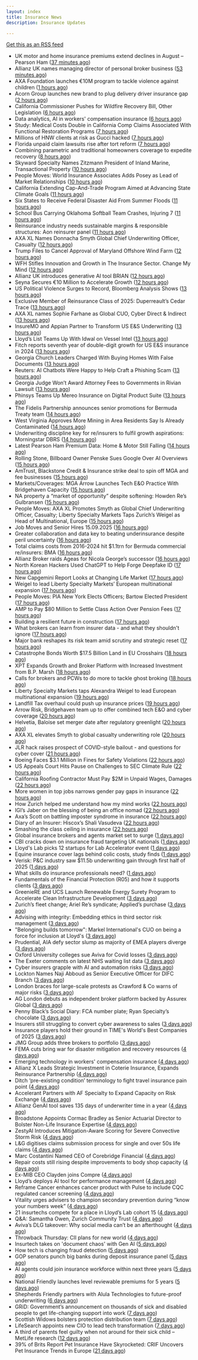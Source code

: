 ```yaml
---
layout: index
title: Insurance News
description: Insurance Updates

---
```


[Get this as an RSS feed](/insurance.rss)

<!-- news_marker starts -->
- UK motor and home insurance premiums extend declines in August – Pearson Ham ([37 minutes ago](https://www.insurancebusinessmag.com/uk/news/breaking-news/uk-motor-and-home-insurance-premiums-extend-declines-in-august--pearson-ham-549754.aspx))
- Allianz UK names managing director of personal broker business ([53 minutes ago](https://www.insurancebusinessmag.com/uk/news/breaking-news/allianz-uk-names-managing-director-of-personal-broker-business-549753.aspx))
- AXA Foundation launches €10M program to tackle violence against children ([1 hours ago](https://www.insurancebusinessmag.com/uk/news/breaking-news/axa-foundation-launches-10m-program-to-tackle-violence-against-children-549750.aspx))
- Acorn Group launches new brand to plug delivery driver insurance gap ([2 hours ago](https://www.insurancebusinessmag.com/uk/news/breaking-news/acorn-group-launches-new-brand-to-plug-delivery-driver-insurance-gap-549747.aspx))
- California Commissioner Pushes for Wildfire Recovery Bill, Other Legislation ([6 hours ago](https://www.insurancejournal.com/news/west/2025/09/15/839226.htm))
- Data analytics, AI in workers' compensation insurance ([6 hours ago](https://www.dig-in.com/news/data-analytics-ai-in-workers-compensation-insurance))
- Study: Medical Costs Double in California Comp Claims Associated With Functional Restoration Programs ([7 hours ago](https://www.insurancejournal.com/news/west/2025/09/15/839195.htm))
- Millions of HNW clients at risk as Gucci hacked ([7 hours ago](https://www.insurancebusinessmag.com/uk/news/cyber/millions-of-hnw-clients-at-risk-as-gucci-hacked-549740.aspx))
- Florida unpaid claim lawsuits rise after tort reform ([7 hours ago](https://www.dig-in.com/news/florida-unpaid-claim-lawsuits-rise-after-tort-reform))
- Combining parametric and traditional homeowners coverage to expedite recovery ([8 hours ago](https://www.dig-in.com/opinion/combining-parametric-homeowners-coverage-for-recovery))
- Skyward Specialty Names Zitzmann President of Inland Marine, Transactional Property ([10 hours ago](https://www.insurancejournal.com/news/southcentral/2025/09/15/839165.htm))
- People Moves: World Insurance Associates Adds Posey as Lead of Market Relationships ([10 hours ago](https://www.insurancejournal.com/news/midwest/2025/09/15/839162.htm))
- California Extending Cap-And-Trade Program Aimed at Advancing State Climate Goals ([11 hours ago](https://www.insurancejournal.com/news/west/2025/09/15/839159.htm))
- Six States to Receive Federal Disaster Aid From Summer Floods ([11 hours ago](https://www.insurancejournal.com/news/midwest/2025/09/15/839156.htm))
- School Bus Carrying Oklahoma Softball Team Crashes, Injuring 7 ([11 hours ago](https://www.insurancejournal.com/news/southcentral/2025/09/15/839153.htm))
- Reinsurance industry needs sustainable margins & responsible structures: Aon reinsurer panel ([11 hours ago](https://www.reinsurancene.ws/reinsurance-industry-needs-sustainable-margins-responsible-structures-aon-reinsurer-panel/))
- AXA XL Names Donnacha Smyth Global Chief Underwriting Officer, Casualty ([12 hours ago](https://www.insurtechinsights.com/axa-xl-names-donnacha-smyth-global-chief-underwriting-officer-casualty/))
- Trump Files to Cancel Approval of Maryland Offshore Wind Farm ([12 hours ago](https://www.insurancejournal.com/news/east/2025/09/15/839148.htm))
- WFH Stifles Innovation and Growth in The Insurance Sector. Change My Mind ([12 hours ago](https://insurance-edge.net/2025/09/15/wfh-stifles-innovation-and-growth-in-the-insurance-sector-change-my-mind/))
- Allianz UK introduces generative AI tool BRIAN ([12 hours ago](https://www.reinsurancene.ws/allianz-uk-introduces-generative-ai-tool-brian/))
- Seyna Secures €10 Million to Accelerate Growth ([12 hours ago](https://www.insurtechinsights.com/seyna-secures-e10-million-to-accelerate-growth/))
- US Political Violence Surges to Record, Bloomberg Analysis Shows ([13 hours ago](https://www.insurancejournal.com/news/national/2025/09/15/839141.htm))
- Exclusive Member of Reinsurance Class of 2025: Duperreault’s Cedar Trace ([13 hours ago](https://www.insurancejournal.com/news/international/2025/09/15/839137.htm))
- AXA XL names Sophie Farhane as Global CUO, Cyber Direct & Indirect ([13 hours ago](https://www.reinsurancene.ws/axa-xl-names-sophie-farhane-as-global-cuo-cyber-direct-indirect/))
- InsureMO and Appian Partner to Transform US E&S Underwriting ([13 hours ago](https://www.insurtechinsights.com/insuremo-and-appian-partner-to-transform-us-es-underwriting/))
- Lloyd’s List Teams Up With Idwal on Vessel Intel ([13 hours ago](https://insurance-edge.net/2025/09/15/lloyds-list-teams-up-with-idwal-on-vessel-intel/))
- Fitch reports seventh year of double-digit growth for US E&S insurance in 2024 ([13 hours ago](https://www.reinsurancene.ws/fitch-reports-seventh-year-of-double-digit-growth-for-us-es-insurance-in-2024/))
- Georgia Church Leaders Charged With Buying Homes With False Documents ([13 hours ago](https://www.insurancejournal.com/news/southeast/2025/09/15/839129.htm))
- Reuters: AI Chatbots Were Happy to Help Craft a Phishing Scam ([13 hours ago](https://www.insurancejournal.com/news/national/2025/09/15/839121.htm))
- Georgia Judge Won’t Award Attorney Fees to Governments in Rivian Lawsuit ([13 hours ago](https://www.insurancejournal.com/news/southeast/2025/09/15/839123.htm))
- Phinsys Teams Up Mereo Insurance on Digital Product Suite ([13 hours ago](https://insurance-edge.net/2025/09/15/phinsys-teams-up-mereo-insurance-on-digital-product-suite/))
- The Fidelis Partnership announces senior promotions for Bermuda Treaty team ([14 hours ago](https://www.reinsurancene.ws/the-fidelis-partnership-announces-senior-promotions-for-bermuda-treaty-team/))
- West Virginia Approves More Mining in Area Residents Say Is Already Contaminated ([14 hours ago](https://www.insurancejournal.com/news/southeast/2025/09/15/839117.htm))
- Underwriting discipline key for re/insurers to fulfil growth aspirations: Morningstar DBRS ([14 hours ago](https://www.reinsurancene.ws/underwriting-discipline-key-for-re-insurers-to-fulfil-growth-aspirations-morningstar-dbrs/))
- Latest Pearson Ham Premium Data: Home & Motor Still Falling ([14 hours ago](https://insurance-edge.net/2025/09/15/latest-pearson-ham-premium-data-home-motor-still-falling/))
- Rolling Stone, Billboard Owner Penske Sues Google Over AI Overviews ([15 hours ago](https://www.insurancejournal.com/news/national/2025/09/15/839108.htm))
- AmTrust, Blackstone Credit & Insurance strike deal to spin off MGA and fee businesses ([15 hours ago](https://www.reinsurancene.ws/amtrust-blackstone-credit-insurance-strike-deal-to-spin-off-mga-and-fee-businesses/))
- Markets/Coverages: MGA Arrow Launches Tech E&O Practice With Bridgehaven Capacity ([15 hours ago](https://www.insurancejournal.com/news/international/2025/09/15/839105.htm))
- NA property a “market of opportunity” despite softening: Howden Re’s Gulbransen ([15 hours ago](https://www.reinsurancene.ws/na-property-a-market-of-opportunity-despite-softening-howden-res-gulbransen/))
- People Moves: AXA XL Promotes Smyth as Global Chief Underwriting Officer, Casualty; Liberty Specialty Markets Taps Zurich’s Weigel as Head of Multinational, Europe ([15 hours ago](https://www.insurancejournal.com/news/international/2025/09/15/839096.htm))
- Job Moves and Senior Hires 15.09.2025 ([16 hours ago](https://insurance-edge.net/2025/09/15/job-moves-and-senior-hire-15-09-2025/))
- Greater collaboration and data key to beating underinsurance despite peril uncertainty ([16 hours ago](https://www.postonline.co.uk/market-access/technology/7958964/greater-collaboration-and-data-key-to-beating-underinsurance-despite-peril-uncertainty))
- Total claims costs from 2016-2024 hit $1.1trn for Bermuda commercial re/insurers: BMA ([16 hours ago](https://www.reinsurancene.ws/total-claims-costs-from-2016-2024-hit-1-1trn-for-bermuda-commercial-re-insurers-bma/))
- Allianz Broker raids Ageas for Nicola George’s successor ([16 hours ago](https://www.postonline.co.uk/news/7959027/allianz-broker-raids-ageas-for-nicola-georges-successor))
- North Korean Hackers Used ChatGPT to Help Forge Deepfake ID ([17 hours ago](https://www.insurancejournal.com/news/international/2025/09/15/839092.htm))
- New Capgemini Report Looks at Changing Life Market ([17 hours ago](https://insurance-edge.net/2025/09/15/new-capgemini-report-looks-at-changing-life-market/))
- Weigel to lead Liberty Specialty Markets’ European multinational expansion ([17 hours ago](https://www.reinsurancene.ws/weigel-to-lead-liberty-specialty-markets-european-multinational-expansion/))
- People Moves: PIA New York Elects Officers; Bartow Elected President ([17 hours ago](https://www.insurancejournal.com/news/east/2025/09/15/838973.htm))
- AMP to Pay $80 Million to Settle Class Action Over Pension Fees ([17 hours ago](https://www.insurancejournal.com/news/international/2025/09/15/839088.htm))
- Building a resilient future in construction ([17 hours ago](https://www.insurancebusinessmag.com/uk/tv/building-a-resilient-future-in-construction-549674.aspx))
- What brokers can learn from insurer data - and what they shouldn't ignore ([17 hours ago](https://www.insurancebusinessmag.com/uk/news/technology/what-brokers-can-learn-from-insurer-data--and-what-they-shouldnt-ignore-549673.aspx))
- Major bank reshapes its risk team amid scrutiny and strategic reset ([17 hours ago](https://www.insurancebusinessmag.com/uk/news/breaking-news/major-bank-reshapes-its-risk-team-amid-scrutiny-and-strategic-reset-549671.aspx))
- Catastrophe Bonds Worth $17.5 Billion Land in EU Crosshairs ([18 hours ago](https://www.insurancejournal.com/news/international/2025/09/15/839081.htm))
- XPT Expands Growth and Broker Platform with Increased Investment from B.P. Marsh ([18 hours ago](https://www.insurancejournal.com/services/newswire/2025/09/15/839040.htm))
- Calls for brokers and PCWs to do more to tackle ghost broking ([18 hours ago](https://www.postonline.co.uk/broker/7959022/calls-for-brokers-and-pcws-to-do-more-to-tackle-ghost-broking))
- Liberty Specialty Markets taps Alexandra Weigel to lead European multinational expansion ([19 hours ago](https://www.insurancebusinessmag.com/uk/news/breaking-news/liberty-specialty-markets-taps-alexandra-weigel-to-lead-european-multinational-expansion-549660.aspx))
- Landfill Tax overhaul could push up insurance prices ([19 hours ago](https://www.postonline.co.uk/personal/7958999/landfill-tax-overhaul-could-push-up-insurance-prices))
- Arrow Risk, Bridgehaven team up to offer combined tech E&O and cyber coverage ([20 hours ago](https://www.insurancebusinessmag.com/uk/news/cyber/arrow-risk-bridgehaven-team-up-to-offer-combined-tech-eando-and-cyber-coverage-549651.aspx))
- Helvetia, Baloise set merger date after regulatory greenlight ([20 hours ago](https://www.insurancebusinessmag.com/uk/news/mergers-acquisitions/helvetia-baloise-set-merger-date-after-regulatory-greenlight-549649.aspx))
- AXA XL elevates Smyth to global casualty underwriting role ([20 hours ago](https://www.insurancebusinessmag.com/uk/news/breaking-news/axa-xl-elevates-smyth-to-global-casualty-underwriting-role-549644.aspx))
- JLR hack raises prospect of COVID-style bailout - and questions for cyber cover ([21 hours ago](https://www.insurancebusinessmag.com/uk/news/cyber/jlr-hack-raises-prospect-of-covidstyle-bailout--and-questions-for-cyber-cover-549629.aspx))
- Boeing Faces $3.1 Million in Fines for Safety Violations ([22 hours ago](https://www.insurancejournal.com/news/national/2025/09/15/839061.htm))
- US Appeals Court Hits Pause on Challenges to SEC Climate Rule ([22 hours ago](https://www.insurancejournal.com/news/national/2025/09/15/839058.htm))
- California Roofing Contractor Must Pay $2M in Unpaid Wages, Damages ([22 hours ago](https://www.insurancejournal.com/news/west/2025/09/15/838741.htm))
- More women in top jobs narrows gender pay gaps in insurance ([22 hours ago](https://www.postonline.co.uk/broker/7958028/more-women-in-top-jobs-narrows-gender-pay-gaps-in-insurance))
- How Zurich helped me understand how my mind works ([22 hours ago](https://www.postonline.co.uk/commercial/7958120/how-zurich-helped-me-understand-how-my-mind-works))
- IGI’s Jaber on the blessing of being an office nomad ([22 hours ago](https://www.postonline.co.uk/commercial/7958141/igi%E2%80%99s-jaber-on-the-blessing-of-being-an-office-nomad))
- Axa’s Scott on battling imposter syndrome in insurance ([22 hours ago](https://www.postonline.co.uk/people/7958164/axa%E2%80%99s-scott-on-battling-imposter-syndrome-in-insurance))
- Diary of an Insurer: Hiscox’s Shali Vasudeva ([22 hours ago](https://www.postonline.co.uk/lloyd%E2%80%99slondon/7957851/diary-of-an-insurer-hiscox%E2%80%99s-shali-vasudeva))
- Smashing the class ceiling in insurance ([22 hours ago](https://www.postonline.co.uk/people/7958973/smashing-the-class-ceiling-in-insurance))
- Global insurance brokers and agents market set to surge ([1 days ago](https://www.insurancebusinessmag.com/uk/news/breaking-news/global-insurance-brokers-and-agents-market-set-to-surge-549600.aspx))
- CBI cracks down on insurance fraud targeting UK nationals ([1 days ago](https://www.insurancebusinessmag.com/uk/news/breaking-news/cbi-cracks-down-on-insurance-fraud-targeting-uk-nationals-549597.aspx))
- Lloyd's Lab picks 12 startups for Lab Accelerator event ([1 days ago](https://www.insurancebusinessmag.com/uk/news/technology/lloyds-lab-picks-12-startups-for-lab-accelerator-event-549595.aspx))
- Equine insurance cover lags behind colic costs, study finds ([1 days ago](https://www.insurancebusinessmag.com/uk/news/breaking-news/equine-insurance-cover-lags-behind-colic-costs-study-finds-549594.aspx))
- Verisk: P&C industry saw $11.5b underwriting gain through first half of 2025 ([1 days ago](https://www.dig-in.com/news/verisk-p-c-industry-saw-11-5b-underwriting-gain))
- What skills do insurance professionals need? ([1 days ago](https://www.dig-in.com/news/what-skills-do-insurance-professionals-need))
- Fundamentals of the Financial Protection (R05) and how it supports clients ([3 days ago](https://www.insurancebusinessmag.com/uk/guides/fundamentals-of-the-financial-protection-r05-and-how-it-supports-clients-549550.aspx))
- GreenieRE and UCS Launch Renewable Energy Surety Program to Accelerate Clean Infrastructure Development ([3 days ago](https://www.insurtechinsights.com/greeniere-and-ucs-launch-renewable-energy-surety-program-to-accelerate-clean-infrastructure-development/))
- Zurich’s fleet change; Ariel Re’s syndicate; Applied’s purchase ([3 days ago](https://www.postonline.co.uk/news/7959004/zurich%E2%80%99s-fleet-change-ariel-re%E2%80%99s-syndicate-applied%E2%80%99s-purchase))
- Advising with integrity: Embedding ethics in third sector risk management ([3 days ago](https://www.insurancebusinessmag.com/uk/news/breaking-news/advising-with-integrity-embedding-ethics-in-third-sector-risk-management-549502.aspx))
- "Belonging builds tomorrow": Markel International's CUO on being a force for inclusion at Lloyd's ([3 days ago](https://www.insurancebusinessmag.com/uk/news/diversity-inclusion/belonging-builds-tomorrow-markel-internationals-cuo-on-being-a-force-for-inclusion-at-lloyds-549345.aspx))
- Prudential, AIA defy sector slump as majority of EMEA players diverge ([3 days ago](https://www.insurancebusinessmag.com/uk/news/breaking-news/prudential-aia-defy-sector-slump-as-majority-of-emea-players-diverge-549496.aspx))
- Oxford University colleges sue Aviva for Covid losses ([3 days ago](https://www.postonline.co.uk/commercial/7959007/oxford-university-colleges-sue-aviva-for-covid-losses))
- The Exeter comments on latest NHS waiting list data ([3 days ago](https://ifamagazine.com/the-exeter-comments-on-latest-nhs-waiting-list-data/))
- Cyber insurers grapple with AI and automation risks ([3 days ago](https://www.postonline.co.uk/news/7959006/cyber-insurers-grapple-with-ai-and-automation-risks))
- Lockton Names Naji Abboud as Senior Executive Officer for DIFC Branch ([3 days ago](https://www.insurtechinsights.com/lockton-names-naji-abboud-as-senior-executive-officer-for-difc-branch/))
- London braces for large-scale protests as Crawford & Co warns of major risks ([3 days ago](https://www.insurancebusinessmag.com/uk/news/breaking-news/london-braces-for-largescale-protests-as-crawford-and-co-warns-of-major-risks-549478.aspx))
- AG London debuts as independent broker platform backed by Assurex Global ([3 days ago](https://www.insurancebusinessmag.com/uk/news/breaking-news/ag-london-debuts-as-independent-broker-platform-backed-by-assurex-global-549462.aspx))
- Penny Black’s Social Diary: FCA number plate; Ryan Specialty’s chocolate ([3 days ago](https://www.postonline.co.uk/people/7958860/penny-black%E2%80%99s-social-diary-fca-number-plate-ryan-specialty%E2%80%99s-chocolate))
- Insurers still struggling to convert cyber awareness to sales ([3 days ago](https://www.postonline.co.uk/broker/7958985/insurers-still-struggling-to-convert-cyber-awareness-to-sales))
- Insurance players hold their ground in TIME's World's Best Companies of 2025 ([3 days ago](https://www.insurancebusinessmag.com/uk/news/breaking-news/insurance-players-hold-their-ground-in-times-worlds-best-companies-of-2025-549431.aspx))
- JMG Group adds three brokers to portfolio ([3 days ago](https://www.insurancebusinessmag.com/uk/news/mergers-acquisitions/jmg-group-adds-three-brokers-to-portfolio-549430.aspx))
- FEMA cuts bring war for disaster mitigation and recovery resources ([4 days ago](https://www.dig-in.com/news/fema-cuts-bring-war-for-disaster-mitigation-resources))
- Emerging technology in workers' compensation insurance ([4 days ago](https://www.dig-in.com/podcast/emerging-technology-in-workers-compensation-insurance))
- Allianz X Leads Strategic Investment in Coterie Insurance, Expands Reinsurance Partnership ([4 days ago](https://www.insurtechinsights.com/allianz-x-leads-strategic-investment-in-coterie-insurance-expands-reinsurance-partnership/))
- Ditch ‘pre-existing condition’ terminology to fight travel insurance pain point ([4 days ago](https://www.postonline.co.uk/news/7958966/ditch-%E2%80%98pre-existing-condition%E2%80%99-terminology-to-fight-travel-insurance-pain-point))
- Accelerant Partners with AF Specialty to Expand Capacity on Risk Exchange ([4 days ago](https://www.insurtechinsights.com/accelerant-partners-with-af-specialty-to-expand-capacity-on-risk-exchange/))
- Allianz GenAI tool saves 135 days of underwriter time in a year ([4 days ago](https://www.postonline.co.uk/technology/7959005/allianz-genai-tool-saves-135-days-of-underwriter-time-in-a-year))
- Broadstone Appoints Cormac Bradley as Senior Actuarial Director to Bolster Non-Life Insurance Expertise ([4 days ago](https://www.insurtechinsights.com/broadstone-appoints-cormac-bradley-as-senior-actuarial-director-to-bolster-non-life-insurance-expertise/))
- ZestyAI Introduces Mitigation-Aware Scoring for Severe Convective Storm Risk ([4 days ago](https://www.insurtechinsights.com/zestyai-introduces-mitigation-aware-scoring-for-severe-convective-storm-risk/))
- L&G digitises claims submission process for single and over 50s life claims ([4 days ago](https://ifamagazine.com/lg-digitises-claims-submission-process-for-single-and-over-50s-life-claims/))
- Marc Costantini Named CEO of Corebridge Financial ([4 days ago](https://www.insurtechinsights.com/marc-costantini-named-ceo-of-corebridge-financial/))
- Repair costs still rising despite improvements to body shop capacity ([4 days ago](https://www.postonline.co.uk/news/7958986/repair-costs-still-rising-despite-improvements-to-body-shop-capacity))
- Ex-MIB CEO Clayden joins Compre ([4 days ago](https://www.postonline.co.uk/claims/7959003/ex-mib-ceo-clayden-joins-compre))
- Lloyd’s deploys AI tool for performance management ([4 days ago](https://www.postonline.co.uk/technology/7958321/lloyd%E2%80%99s-deploys-ai-tool-for-performance-management))
- Reframe Cancer enhances cancer product with Pulse to include CQC regulated cancer screening ([4 days ago](https://ifamagazine.com/reframe-cancer-enhances-cancer-product-with-pulse-to-include-cqc-regulated-cancer-screening/))
- Vitality urges advisers to champion secondary prevention during “know your numbers week” ([4 days ago](https://ifamagazine.com/vitality-urges-advisers-to-champion-secondary-prevention-during-know-your-numbers-week/))
- 21 insurtechs compete for a place in Lloyd’s Lab cohort 15 ([4 days ago](https://www.postonline.co.uk/lloyd%E2%80%99slondon/7959000/21-insurtechs-compete-for-a-place-in-lloyd%E2%80%99s-lab-cohort-15))
- Q&A: Samantha Owen, Zurich Community Trust ([4 days ago](https://www.postonline.co.uk/people/7958089/qa-samantha-owen-zurich-community-trust))
- Aviva’s DLG takeover: Why social media can’t be an afterthought ([4 days ago](https://www.postonline.co.uk/news/7958969/aviva%E2%80%99s-dlg-takeover-why-social-media-can%E2%80%99t-be-an-afterthought))
- Throwback Thursday: CII plans for new world ([4 days ago](https://www.postonline.co.uk/people/7956765/throwback-thursday-cii-plans-for-new-world))
- Insurtech takes on 'document chaos' with Gen AI ([5 days ago](https://www.dig-in.com/news/insurtech-takes-on-document-chaos-with-gen-ai))
- How tech is changing fraud detection ([5 days ago](https://www.dig-in.com/opinion/how-tech-is-changing-fraud-detection))
- GOP senators punch big banks during deposit insurance panel ([5 days ago](https://www.dig-in.com/news/gop-senators-punch-big-banks-during-deposit-insurance-panel))
- AI agents could join insurance workforce within next three years ([5 days ago](https://www.postonline.co.uk/news/7958997/ai-agents-could-join-insurance-workforce-within-next-three-years))
- National Friendly launches level reviewable premiums for 5 years ([5 days ago](https://ifamagazine.com/national-friendly-launches-level-reviewable-premiums-for-5-years/))
- Shepherds Friendly partners with Alula Technologies to future-proof underwriting ([6 days ago](https://ifamagazine.com/shepherds-friendly-partners-with-alula-technologies-to-future-proof-underwriting/))
- GRiD: Government’s announcement on thousands of sick and disabled people to get life-changing support into work ([7 days ago](https://ifamagazine.com/grid-governments-announcement-on-thousands-of-sick-and-disabled-people-to-get-life-changing-support-into-work/))
- Scottish Widows bolsters protection distribution team ([7 days ago](https://ifamagazine.com/scottish-widows-bolsters-protection-distribution-team/))
- LifeSearch appoints new CIO to lead tech transformation ([7 days ago](https://ifamagazine.com/lifesearch-appoints-new-cio-to-lead-tech-transformation/))
- A third of parents feel guilty when not around for their sick child – MetLife research ([12 days ago](https://ifamagazine.com/a-third-of-parents-feel-guilty-when-not-around-for-their-sick-child-metlife-research/))
- 39% of Brits Report Pet Insurance Have Skyrocketed: CRIF Uncovers Pet Insurance Trends in Europe ([21 days ago](https://thefintechtimes.com/39-of-brits-report-pet-insurance-have-skyrocketed-crif-uncovers-pet-insurance-trends-in-europe/))

<!-- news_marker ends -->